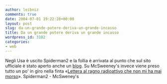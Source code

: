 ```yaml
---
author: leibniz
comments: true
date: 2004-07-01 19:22:28+00:00
layout: post
slug: da-un-grande-potere-deriva-un-grande-incasso
title: Da un grande potere deriva un grande incasso
wordpress_id: 3182
categories:
- web
---
```


Negli Usa è uscito Spiderman2 e la follia è arrivata al punto che sul sito ufficiale è stato aperto anche un [blog](http://spiderman.sonypictures.com/bugle/weblogs/). Su McSweeney's invece viene preso tutto un po' in giro nella finta «[Lettera al ragno radioattivo che non mi ha mai morso](http://www.mcsweeneys.net/links/openletters/#RadioactiveSpiderT)».
Spiderman2 - McSweney's
